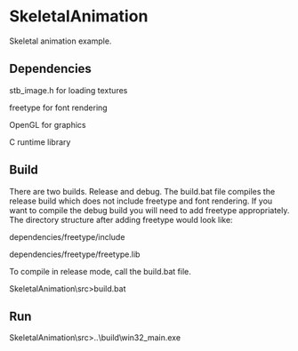 # SkeletalAnimation
Skeletal animation example.

## Dependencies
stb_image.h for loading textures

freetype for font rendering

OpenGL for graphics

C runtime library

## Build
There are two builds. Release and debug. The build.bat file compiles the release build which does not include freetype and font rendering. If
you want to compile the debug build you will need to add freetype appropriately. The directory structure after adding freetype would look like:

dependencies/freetype/include

dependencies/freetype/freetype.lib

To compile in release mode, call the build.bat file.

SkeletalAnimation\src>build.bat

## Run
SkeletalAnimation\src>..\build\win32_main.exe
